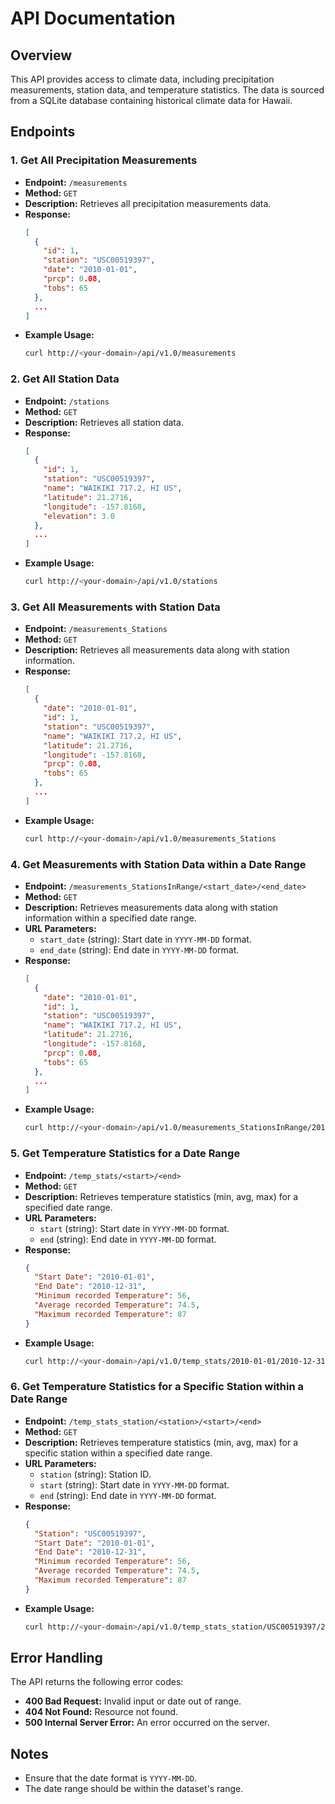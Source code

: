 # API Documentation

## Overview
This API provides access to climate data, including precipitation measurements, station data, and temperature statistics. The data is sourced from a SQLite database containing historical climate data for Hawaii.

## Endpoints

### 1. Get All Precipitation Measurements
- **Endpoint:** `/measurements`
- **Method:** `GET`
- **Description:** Retrieves all precipitation measurements data.
- **Response:**
  ```json
  [
    {
      "id": 1,
      "station": "USC00519397",
      "date": "2010-01-01",
      "prcp": 0.08,
      "tobs": 65
    },
    ...
  ]
  ```
- **Example Usage:**
  ```bash
  curl http://<your-domain>/api/v1.0/measurements
  ```

### 2. Get All Station Data
- **Endpoint:** `/stations`
- **Method:** `GET`
- **Description:** Retrieves all station data.
- **Response:**
  ```json
  [
    {
      "id": 1,
      "station": "USC00519397",
      "name": "WAIKIKI 717.2, HI US",
      "latitude": 21.2716,
      "longitude": -157.8168,
      "elevation": 3.0
    },
    ...
  ]
  ```
- **Example Usage:**
  ```bash
  curl http://<your-domain>/api/v1.0/stations
  ```

### 3. Get All Measurements with Station Data
- **Endpoint:** `/measurements_Stations`
- **Method:** `GET`
- **Description:** Retrieves all measurements data along with station information.
- **Response:**
  ```json
  [
    {
      "date": "2010-01-01",
      "id": 1,
      "station": "USC00519397",
      "name": "WAIKIKI 717.2, HI US",
      "latitude": 21.2716,
      "longitude": -157.8168,
      "prcp": 0.08,
      "tobs": 65
    },
    ...
  ]
  ```
- **Example Usage:**
  ```bash
  curl http://<your-domain>/api/v1.0/measurements_Stations
  ```

### 4. Get Measurements with Station Data within a Date Range
- **Endpoint:** `/measurements_StationsInRange/<start_date>/<end_date>`
- **Method:** `GET`
- **Description:** Retrieves measurements data along with station information within a specified date range.
- **URL Parameters:**
  - `start_date` (string): Start date in `YYYY-MM-DD` format.
  - `end_date` (string): End date in `YYYY-MM-DD` format.
- **Response:**
  ```json
  [
    {
      "date": "2010-01-01",
      "id": 1,
      "station": "USC00519397",
      "name": "WAIKIKI 717.2, HI US",
      "latitude": 21.2716,
      "longitude": -157.8168,
      "prcp": 0.08,
      "tobs": 65
    },
    ...
  ]
  ```
- **Example Usage:**
  ```bash
  curl http://<your-domain>/api/v1.0/measurements_StationsInRange/2010-01-01/2010-12-31
  ```

### 5. Get Temperature Statistics for a Date Range
- **Endpoint:** `/temp_stats/<start>/<end>`
- **Method:** `GET`
- **Description:** Retrieves temperature statistics (min, avg, max) for a specified date range.
- **URL Parameters:**
  - `start` (string): Start date in `YYYY-MM-DD` format.
  - `end` (string): End date in `YYYY-MM-DD` format.
- **Response:**
  ```json
  {
    "Start Date": "2010-01-01",
    "End Date": "2010-12-31",
    "Minimum recorded Temperature": 56,
    "Average recorded Temperature": 74.5,
    "Maximum recorded Temperature": 87
  }
  ```
- **Example Usage:**
  ```bash
  curl http://<your-domain>/api/v1.0/temp_stats/2010-01-01/2010-12-31
  ```

### 6. Get Temperature Statistics for a Specific Station within a Date Range
- **Endpoint:** `/temp_stats_station/<station>/<start>/<end>`
- **Method:** `GET`
- **Description:** Retrieves temperature statistics (min, avg, max) for a specific station within a specified date range.
- **URL Parameters:**
  - `station` (string): Station ID.
  - `start` (string): Start date in `YYYY-MM-DD` format.
  - `end` (string): End date in `YYYY-MM-DD` format.
- **Response:**
  ```json
  {
    "Station": "USC00519397",
    "Start Date": "2010-01-01",
    "End Date": "2010-12-31",
    "Minimum recorded Temperature": 56,
    "Average recorded Temperature": 74.5,
    "Maximum recorded Temperature": 87
  }
  ```
- **Example Usage:**
  ```bash
  curl http://<your-domain>/api/v1.0/temp_stats_station/USC00519397/2010-01-01/2010-12-31
  ```

## Error Handling
The API returns the following error codes:

- **400 Bad Request:** Invalid input or date out of range.
- **404 Not Found:** Resource not found.
- **500 Internal Server Error:** An error occurred on the server.

## Notes
- Ensure that the date format is `YYYY-MM-DD`.
- The date range should be within the dataset's range.
```
